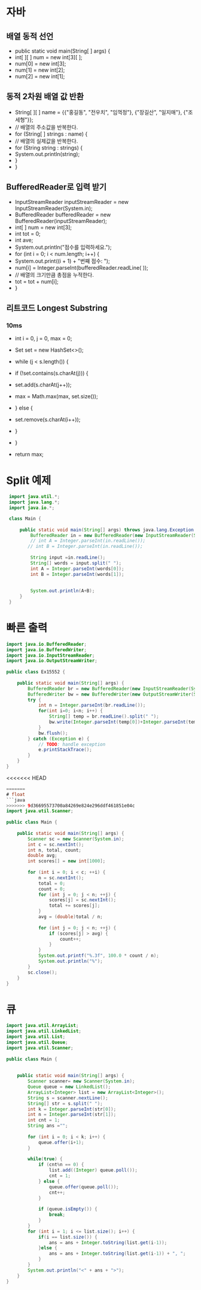 # 자바


## 배열 동적 선언
- public static void main(String[ ] args) {
- int[ ][ ] num = new int[3][ ];
- num[0] = new int[3];
- num[1] = new int[2];
- num[2] = new int[1];


## 동적 2차원 배열 값 반환
- String[ ][ ] name = {{"홍길동", "전우치", "임꺽정"}, {"장길산", "일지매"}, {"조세형"}};
- // 배열의 주소값을 반복한다.
- for (String[ ] strings : name) {
- // 배열의 실제값을 반복한다.
- for (String string : strings) {
- System.out.println(string);
- }
- }


## BufferedReader로 입력 받기
- InputStreamReader inputStreamReader = new InputStreamReader(System.in);
- BufferedReader bufferedReader = new BufferedReader(inputStreamReader);
- int[ ] num = new int[3];
- int tot = 0;
- int ave;
- System.out.println("점수를 입력하세요.");
- for (int i = 0; i < num.length; i++) {
- System.out.print((i + 1) + "번째 점수: ");
- num[i] = Integer.parseInt(bufferedReader.readLine( ));
- // 배열의 크기만큼 총점을 누적한다.
- tot = tot + num[i];
- }


## 리트코드 Longest Substring
### 10ms
-  int i = 0, j = 0, max = 0;
        
- Set<Character> set = new HashSet<>();

- while (j < s.length()) {
- if (!set.contains(s.charAt(j))) {
- set.add(s.charAt(j++));
- max = Math.max(max, set.size());
- } else {
- set.remove(s.charAt(i++));
- }
- }
- return max;
 

# Split 예제
```java
 import java.util.*;
 import java.lang.*;
 import java.io.*;

 class Main {
    
     public static void main(String[] args) throws java.lang.Exception {
         BufferedReader in = new BufferedReader(new InputStreamReader(System.in));
         // int A = Integer.parseInt(in.readLine());
        // int B = Integer.parseInt(in.readLine());
        
         String input =in.readLine();
         String[] words = input.split(" ");
         int A = Integer.parseInt(words[0]);
         int B = Integer.parseInt(words[1]);
        
        
         System.out.println(A+B);
     }
 }
```

# 빠른 출력
``` JAVA
import java.io.BufferedReader;
import java.io.BufferedWriter;
import java.io.InputStreamReader;
import java.io.OutputStreamWriter;
 
public class Ex15552 {
 
    public static void main(String[] args) {
        BufferedReader br = new BufferedReader(new InputStreamReader(System.in));
        BufferedWriter bw = new BufferedWriter(new OutputStreamWriter(System.out));
        try {
            int n = Integer.parseInt(br.readLine());
            for(int i=0; i<n; i++) {
                String[] temp = br.readLine().split(" ");
                bw.write(Integer.parseInt(temp[0])+Integer.parseInt(temp[1])+"\n");
            }
            bw.flush();
        } catch (Exception e) {
            // TODO: handle exception
            e.printStackTrace();
        }
    }
}
```

<<<<<<< HEAD
```JAVA
=======
# float
```java
>>>>>>> 9d36695573700a84269e824e296ddf461851e04c
import java.util.Scanner;
 
public class Main {
 
    public static void main(String[] args) {
        Scanner sc = new Scanner(System.in);
        int c = sc.nextInt();
        int n, total, count;
        double avg;
        int scores[] = new int[1000];
         
        for (int i = 0; i < c; ++i) {
            n = sc.nextInt();
            total = 0;
            count = 0;
            for (int j = 0; j < n; ++j) {
                scores[j] = sc.nextInt();
                total += scores[j];
            }
            avg = (double)total / n;
             
            for (int j = 0; j < n; ++j) {
                if (scores[j] > avg) {
                    count++;
                }
            }
            System.out.printf("%.3f", 100.0 * count / n);
            System.out.println("%");
        }
        sc.close();
    }
}
```
# 큐
```java
import java.util.ArrayList;
import java.util.LinkedList;
import java.util.List;
import java.util.Queue;
import java.util.Scanner;
 
public class Main {
 
 
    public static void main(String[] args) {
        Scanner scanner= new Scanner(System.in);
        Queue queue = new LinkedList();
        ArrayList<Integer> list = new ArrayList<Integer>();
        String s = scanner.nextLine();
        String[] str = s.split(" ");
        int k = Integer.parseInt(str[0]);
        int n = Integer.parseInt(str[1]);
        int cnt = 1;
        String ans ="";
        
        for (int i = 0; i < k; i++) {
            queue.offer(i+1);
        }
        
        while(true) {
            if (cnt%n == 0) {
                list.add((Integer) queue.poll());
                cnt = 1;
            } else {
                queue.offer(queue.poll());
                cnt++;
            }
            
            if (queue.isEmpty()) {
                break;
            }
        }
        for (int i = 1; i <= list.size(); i++) {
            if(i == list.size()) {
                ans = ans + Integer.toString(list.get(i-1));
            }else {
                ans = ans + Integer.toString(list.get(i-1)) + ", ";
            }
        }
        System.out.println("<" + ans + ">");
    }
}
```
